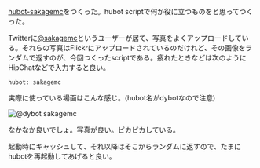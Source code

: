 [hubot-sakagemc][bouzuya/hubot-sakagemc]をつくった。hubot scriptで何か役に立つものをと思ってつくった。

Twitterに[@sakagemc][]というユーザーが居て、写真をよくアップロードしている。それらの写真はFlickrにアップロードされているのだけれど、その画像をランダムで返すのが、今回つくったscriptである。疲れたときなどは次のようにHipChatなどで入力すると良い。

    hubot: sakagemc

実際に使っている場面はこんな感じ。(hubot名がdybotなので注意)

![@dybot sakagemc](http://gyazo.com/6ffc8ef4fd95dfff16859e27c8440a32.png)

なかなか良いでしょ。写真が良い。ピカピカしている。

起動時にキャッシュして、それ以降はそこからランダムに返すので、たまにhubotを再起動してあげると良い。

[@sakagemc]: https://twitter.com/sakagemc
[bouzuya/hubot-sakagemc]: https://github.com/bouzuya/hubot-sakagemc
